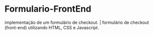 # Formulario-FrontEnd
implementação de um formulário de checkout. | formulário de checkout (front-end) utilizando HTML, CSS e Javascript.
